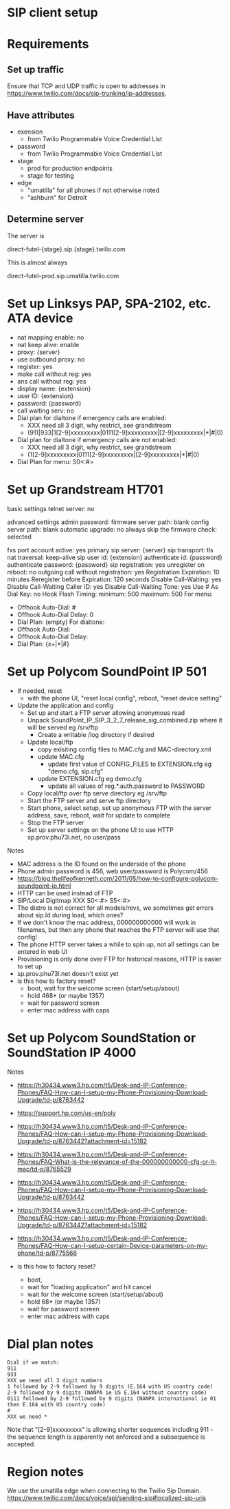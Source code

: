 # SIP client setup

# Requirements

## Set up traffic

Ensure that TCP and UDP traffic is open to addresses in https://www.twilio.com/docs/sip-trunking/ip-addresses.

## Have attributes

- exension
  - from Twilio Programmable Voice Credential List
- password
  - from Twilio Programmable Voice Credential List
- stage
  - prod for production endpoints
  - stage for testing
- edge
  - "umatilla" for all phones if not otherwise noted
  - "ashburn" for Detroit

## Determine server

The server is

  direct-futel-{stage}.sip.{stage}.twilio.com

This is almost always

  direct-futel-prod.sip.umatilla.twilio.com

# Set up Linksys PAP, SPA-2102, etc. ATA device

- nat mapping enable: no
- nat keep alive: enable
- proxy: {server}
- use outbound proxy: no
- register: yes
- make call without reg: yes
- ans call without reg: yes
- display name: {extension}
- user ID: {extension}
- password: {password}
- call waiting serv: no
- Dial plan for dialtone if emergency calls are enabled:
  - XXX need all 3 digit, why restrict, see grandstream
  - (911|933|1[2-9]xxxxxxxxx|0111[2-9]xxxxxxxxx|[2-9]xxxxxxxxx|*|#|0)
- Dial plan for dialtone if emergency calls are not enabled:
  - XXX need all 3 digit, why restrict, see grandstream
  - (1[2-9]xxxxxxxxx|0111[2-9]xxxxxxxxx|[2-9]xxxxxxxxx|*|#|0)
- Dial Plan for menu:
  S0<:#>

# Set up Grandstream HT701

basic settings
telnet server: no

advanced settings
admin password:
firmware server path: blank
config server path: blank
automatic upgrade: no
always skip the firmware check: selected

fxs port
account active: yes
primary sip server: {server}
sip transport: tls
nat traversal: keep-alive
sip user id: {extension}
authenticate id: {password}
authenticate password: {password}
sip registration: yes
unregister on reboot: no
outgoing call without registration: yes
Registration Expiration: 10 minutes
Reregister before Expiration: 120 seconds
Disable Call-Waiting: yes
Disable Call-Waiting Caller ID: yes
Disable Call-Waiting Tone: yes
Use # As Dial Key: no
Hook Flash Timing: minimum: 500 maximum: 500
For menu:
- Offhook Auto-Dial: #
- Offhook Auto-Dial Delay: 0
- Dial Plan: (empty)
For dialtone:
- Offhook Auto-Dial:
- Offhook Auto-Dial Delay:
- Dial Plan: {x+|*|#}

# Set up Polycom SoundPoint IP 501

- If needed, reset
  - with the phone UI, "reset local config", reboot, "reset device setting"
- Update the application and config
  - Set up and start a FTP server allowing anonymous read
  - Unpack SoundPoint_IP_SIP_3_2_7_release_sig_combined.zip where it will be served eg /srv/ftp
    - Create a writable /log directory if desired
  - Update local/ftp
    - copy exisiting config files to MAC.cfg and MAC-directory.xml
    - update MAC.cfg    
      - update first value of CONFIG_FILES to EXTENSION.cfg eg "demo.cfg, sip.cfg"
    - update EXTENSION.cfg eg demo.cfg
      - update all values of reg.*.auth.password to PASSWORD
  - Copy local/ftp over ftp serve directory eg /srv/ftp
  - Start the FTP server and serve ftp directory
  - Start phone, select setup, set up anonymous FTP with the server address, save, reboot, wait for update to complete
  - Stop the FTP server
  - Set up server settings on the phone UI to use HTTP sp.prov.phu73l.net, no user/pass

Notes
- MAC address is the ID found on the underside of the phone
- Phone admin password is 456, web user/password is Polycom/456
- https://blog.thelifeofkenneth.com/2011/05/how-to-configure-polycom-soundpoint-ip.html
- HTTP can be used instead of FTP
- SIP/Local Digitmap XXX S0<:#> S5<:#>
- The distro is not correct for all models/revs, we sometimes get errors about sip.ld during load, which ones?
- If we don't know the mac address, 000000000000 will work in filenames, but then any phone that reaches the FTP server will use that config!
- The phone HTTP server takes a while to spin up, not all settings can be entered in web UI
- Provisioning is only done over FTP for historical reasons, HTTP is easier to set up
- sp.prov.phu73l.net doesn't exist yet
- is this how to factory reset?
  - boot, wait for the welcome screen (start/setup/about)
  - hold 468* (or maybe 1357)
  - wait for password screen
  - enter mac address with caps

# Set up Polycom SoundStation or SoundStation IP 4000

Notes

- https://h30434.www3.hp.com/t5/Desk-and-IP-Conference-Phones/FAQ-How-can-I-setup-my-Phone-Provisioning-Download-Upgrade/td-p/8763442
- https://support.hp.com/us-en/poly
- https://h30434.www3.hp.com/t5/Desk-and-IP-Conference-Phones/FAQ-How-can-I-setup-my-Phone-Provisioning-Download-Upgrade/td-p/8763442?attachment-id=15182
- https://h30434.www3.hp.com/t5/Desk-and-IP-Conference-Phones/FAQ-What-is-the-relevance-of-the-000000000000-cfg-or-lt-mac/td-p/8765529
- https://h30434.www3.hp.com/t5/Desk-and-IP-Conference-Phones/FAQ-How-can-I-setup-my-Phone-Provisioning-Download-Upgrade/td-p/8763442
- https://h30434.www3.hp.com/t5/Desk-and-IP-Conference-Phones/FAQ-How-can-I-setup-my-Phone-Provisioning-Download-Upgrade/td-p/8763442?attachment-id=15182
- https://h30434.www3.hp.com/t5/Desk-and-IP-Conference-Phones/FAQ-How-can-I-setup-certain-Device-parameters-on-my-phone/td-p/8775566

- is this how to factory reset?
  - boot,
  - wait for "loading application" and hit cancel
  - wait for the welcome screen (start/setup/about)
  - hold 68* (or maybe 1357)
  - wait for password screen
  - enter mac address with caps

# Dial plan notes

    Dial if we match:
    911
    933
    XXX we need all 3 digit numbers
    1 followed by 2-9 followed by 9 digits (E.164 with US country code)
    2-9 followed by 9 digits (NANPA ie US E.164 without country code)
    0111 followed by 2-9 followed by 9 digits (NANPA international ie 01 then E.164 with US country code)
    #
    XXX we need *

Note that "[2-9]xxxxxxxxx" is allowing shorter sequences including 911 - the sequence length is apparently not enforced and a subsequence is accepted.

# Region notes

We use the umatilla edge when connecting to the Twilio Sip Domain.
https://www.twilio.com/docs/voice/api/sending-sip#localized-sip-uris

